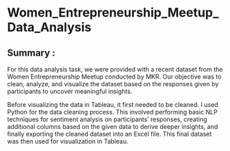 # Women_Entrepreneurship_Meetup_Data_Analysis
## Summary :
For this data analysis task, we were provided with a recent dataset from the Women Entrepreneurship Meetup conducted by MKR. Our objective was to clean, analyze, and visualize the dataset based on the responses given by participants to uncover meaningful insights.

Before visualizing the data in Tableau, it first needed to be cleaned. I used Python for the data cleaning process. This involved performing basic NLP techniques for sentiment analysis on participants’ responses, creating additional columns based on the given data to derive deeper insights, and finally exporting the cleaned dataset into an Excel file. This final dataset was then used for visualization in Tableau.
